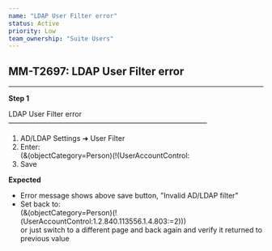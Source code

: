 ```yaml
---
name: "LDAP User Filter error"
status: Active
priority: Low
team_ownership: "Suite Users"
---
```


## MM-T2697: LDAP User Filter error

---

**Step 1**

LDAP User Filter error\
————————————————————————————

1. AD/LDAP Settings ➜ User Filter
2. Enter:\
   (&(objectCategory=Person)(!(UserAccountControl:
3. Save

**Expected**

- Error message shows above save button, "Invalid AD/LDAP filter"
- Set back to:\
  (&(objectCategory=Person)(!(UserAccountControl:1.2.840.113556.1.4.803:=2)))\
  or just switch to a different page and back again and verify it returned to previous value
